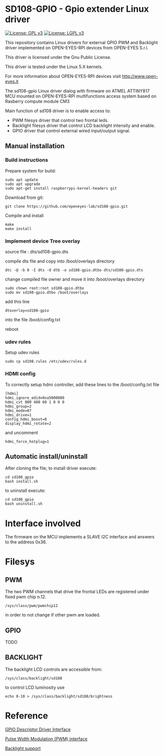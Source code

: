 # SD108-GPIO - Gpio extender Linux driver

[![License: GPL v3](https://img.shields.io/badge/License-GPL%20v3-blue.svg)](http://www.gnu.org/licenses/gpl-3.0)
[![License: LGPL v3](https://img.shields.io/badge/License-LGPL%20v3-blue.svg)](http://www.gnu.org/licenses/lgpl-3.0)

This repository contains Linux drivers for external GPIO PWM and Backlight driver
implemented on OPEN-EYES-RPI devices from OPEN-EYES S.r.l.

This driver is licensed under the Gnu Public License.

This driver is tested under the Linux 5.X kernels.

For more information about OPEN-EYES-RPI devices visit http://www.open-eyes.it

The sd108-gpio Linux driver dialog with firmware on ATMEL ATTINY817 MCU mounted
on OPEN-EYES-RPI multifunctions access system based on Rasberry compute module CM3

Main function of sd108 driver is to enable access to:
* PWM filesys driver that control two frontal leds.
* Backlight filesys driver that control LCD backlight intensity and enable.
* GPIO driver that control external wired input/output signal.

## Manual installation

### Build instructions

Prepare system for build:
```
sudo apt update
sudo apt upgrade
sudo apt-get install raspberrypi-kernel-headers git
```
Download from git:
```
git clone https://github.com/openeyes-lab/sd108-gpio.git
```
Compile and install
```
make
make install
```

### Implement device Tree overlay

source file : dts/sd108-gpio.dts

compile dts file and copy into /boot/overlays directory
```
dtc -@ -b 0 -I dts -O dtb -o sd108-gpio.dtbo dts/sd108-gpio.dts
```
change compiled file owner and move it into /boot/overlays directory
```
sudo chown root:root sd108-gpio.dtbo
sudo mv sd108-gpio.dtbo /boot/overlays
```
add this line
```
dtoverlay=sd108-gpio
```
into the file /boot/config.txt

reboot

### udev rules

Setup udev rules
```
sudo cp sd108.rules /etc/udev/rules.d
```

### HDMI config
To correctly setup hdmi controller, add these lines to the /boot/config.txt file
```
[hdmi]
hdmi_ignore_edid=0xa5000080
hdmi_cvt 800 480 60 1 0 0 0
hdmi_group=2
hdmi_mode=87
hdmi_drive=1
config_hdmi_boost=0
display_hdmi_rotate=2
```
and uncomment
```
hdmi_force_hotplug=1
```

## Automatic install/uninstall

After cloning the file;
to install driver execute:
```
cd sd108_gpio
bash install.sh
```
to uninstall execute:
```
cd sd108_gpio
bash uninstall.sh
```

# Interface involved

The firmware on the MCU implements a SLAVE I2C interface and answers to the
address 0x36.

# Filesys

## PWM

The two PWM channels that drive the frontal LEDs are registered under fixed
pwm chip n.12.
```
/sys/class/pwm/pwmchip12
```
in order to not change if other pwm are loaded.

## GPIO

TODO

## BACKLIGHT

The backlight LCD controls are accessible from:
```
/sys/class/backlight/sd108  
```
to control LCD luminosity use
```
echo 0-10 > /sys/class/backlight/sd108/brightness
```

# Reference

[GPIO Descriptor Driver Interface](https://www.kernel.org/doc/html/v4.18/driver-api/gpio/driver.html)

[Pulse Width Modulation (PWM) interface](https://www.kernel.org/doc/html/latest/driver-api/pwm.html)

[Backlight support](https://www.kernel.org/doc/html/latest/gpu/backlight.html)
